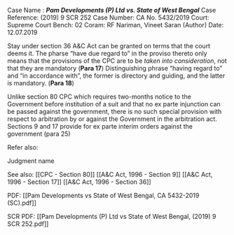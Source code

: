 Case Name : ***Pam Developments (P) Ltd vs. State of West Bengal***
Case Reference: (2019) 9 SCR 252
Case Number: CA No. 5432/2019
Court: Supreme Court
Bench: 02
Coram: RF Nariman, Vineet Saran (Author)
Date: 12.07.2019

Stay under section 36 A&C Act can be granted on terms that the court deems it. The pharse “have due regard to” in the proviso thereto only means that the provisions of the CPC are to be *taken into consideration*, not that they are mandatory (**Para 17**)
	Distinguishing phrase “having regard to” and “in accordance with”, the former is directory and guiding, and the latter is mandatory. (**Para 18**)

Unlike section 80 CPC which requires two-months notice to the Government before institution of a suit and that no ex parte injunction can be passed against the government, there is no such special provision with respect to arbitration by or against the Government in the arbitration act. Sections 9 and 17 provide for ex parte interim orders against the government (para 25)

Refer also:

Judgment name

See also:
[[CPC - Section 80]]
[[A&C Act, 1996 - Section 9]]
[[A&C Act, 1996 - Section 17]]
[[A&C Act, 1996 - Section 36]]

PDF:
[[Pam Developments vs State of West Bengal, CA 5432-2019 (SC).pdf]]

SCR PDF:
[[Pam Developments (P) Ltd vs State of West Bengal, (2019) 9 SCR 252.pdf]]
